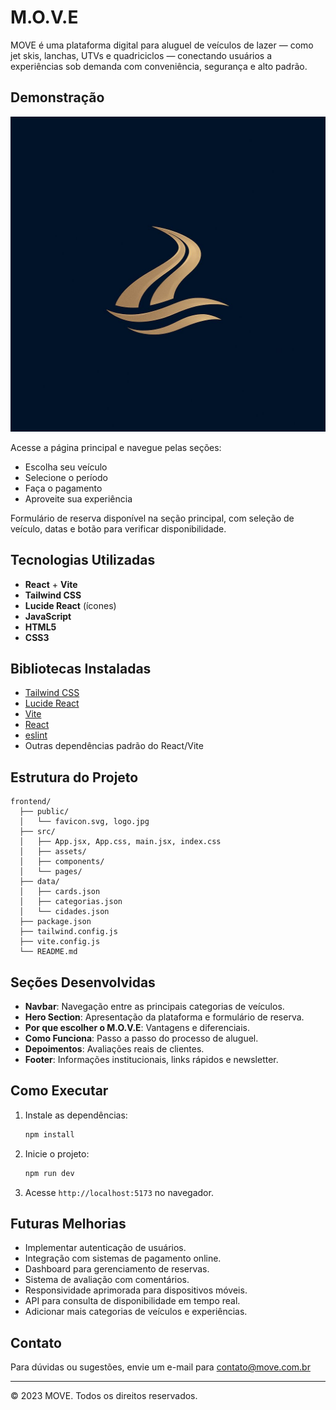 # M.O.V.E

MOVE é uma plataforma digital para aluguel de veículos de lazer — como jet skis, lanchas, UTVs e quadriciclos — conectando usuários a experiências sob demanda com conveniência, segurança e alto padrão.

## Demonstração

![MOVE Screenshot](public/logo.jpg)

Acesse a página principal e navegue pelas seções:
- Escolha seu veículo
- Selecione o período
- Faça o pagamento
- Aproveite sua experiência

Formulário de reserva disponível na seção principal, com seleção de veículo, datas e botão para verificar disponibilidade.

## Tecnologias Utilizadas

- **React** + **Vite**  
- **Tailwind CSS**  
- **Lucide React** (ícones)
- **JavaScript**  
- **HTML5**  
- **CSS3**

## Bibliotecas Instaladas

- [Tailwind CSS](https://tailwindcss.com/)
- [Lucide React](https://lucide.dev/)
- [Vite](https://vitejs.dev/)
- [React](https://react.dev/)
- [eslint](https://eslint.org/)  
- Outras dependências padrão do React/Vite

## Estrutura do Projeto

```
frontend/
  ├── public/
  │   └── favicon.svg, logo.jpg
  ├── src/
  │   ├── App.jsx, App.css, main.jsx, index.css
  │   ├── assets/
  │   ├── components/
  │   └── pages/
  ├── data/
  │   ├── cards.json
  │   ├── categorias.json
  │   └── cidades.json
  ├── package.json
  ├── tailwind.config.js
  ├── vite.config.js
  └── README.md
```

## Seções Desenvolvidas

- **Navbar**: Navegação entre as principais categorias de veículos.
- **Hero Section**: Apresentação da plataforma e formulário de reserva.
- **Por que escolher o M.O.V.E**: Vantagens e diferenciais.
- **Como Funciona**: Passo a passo do processo de aluguel.
- **Depoimentos**: Avaliações reais de clientes.
- **Footer**: Informações institucionais, links rápidos e newsletter.

## Como Executar

1. Instale as dependências:
   ```sh
   npm install
   ```
2. Inicie o projeto:
   ```sh
   npm run dev
   ```
3. Acesse `http://localhost:5173` no navegador.

## Futuras Melhorias

- Implementar autenticação de usuários.
- Integração com sistemas de pagamento online.
- Dashboard para gerenciamento de reservas.
- Sistema de avaliação com comentários.
- Responsividade aprimorada para dispositivos móveis.
- API para consulta de disponibilidade em tempo real.
- Adicionar mais categorias de veículos e experiências.

## Contato

Para dúvidas ou sugestões, envie um e-mail para contato@move.com.br

---

&copy; 2023 MOVE. Todos os direitos reservados.